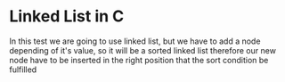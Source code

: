 # Linked List in C
In this test we are going to use linked list, but we have to add a node
depending of it's value, so it will be a sorted linked list therefore our
new node have to be inserted in the right position that the sort condition
be fulfilled